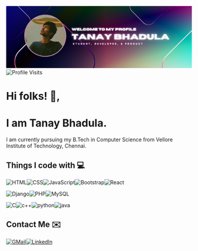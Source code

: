 <img src="banner.png" alt="Profile Banner" />
<img src="https://badges.pufler.dev/visits/TanayBhadula/TanayBhadula?style=for-the-badge&label=Profile%20Visits" alt="Profile Visits">

# Hi folks! 👋, 
# I am **Tanay Bhadula**.

I am currently pursuing my B.Tech in Computer Science from Vellore Institute of Technology, Chennai.


<h2> Things I code with 💻</h2>

<img src="https://img.shields.io/badge/-HTML-%23E34F26?logo=html5&logoColor=white&style=for-the-badge" alt="HTML" /><img src="https://img.shields.io/badge/-CSS-%231572B6?logo=css3&logoColor=white&style=for-the-badge" alt="CSS" /><img src="https://img.shields.io/badge/-JavaScript-%23F7DF1E?logo=javascript&logoColor=black&style=for-the-badge" alt="JavaScript" /><img src="https://img.shields.io/badge/-Bootstrap-%237952B3?logo=bootstrap&logoColor=white&style=for-the-badge" alt="Bootstrap" /><img src="https://img.shields.io/badge/-React-%2361DAFB?logo=react&logoColor=black&style=for-the-badge" alt="React" />

<img src="https://img.shields.io/badge/-Django-%23092E20?logo=django&logoColor=white&style=for-the-badge" alt="Django" /><img src="https://img.shields.io/badge/-PHP-%23777BB4?logo=php&logoColor=white&style=for-the-badge" alt="PHP" /><img src="https://img.shields.io/badge/-MySQL-%234479A1?logo=mysql&logoColor=white&style=for-the-badge" alt="MySQL" />

<img src="https://img.shields.io/badge/-C-%23A8B9CC?logo=c&logoColor=white&style=for-the-badge" alt="C" /><img src="https://img.shields.io/badge/-C++-%2300599C?logo=c%2b%2b&logoColor=white&style=for-the-badge" alt="c++" /><img src="https://img.shields.io/badge/-Python-%233776AB?logo=python&logoColor=white&style=for-the-badge" alt="python" /><img src="https://img.shields.io/badge/-Java-%23007396?logo=java&logoColor=white&style=for-the-badge" alt="java" />

<h2> Contact Me ✉️</h2>

<a href="mailto:tanaybhadula2002@gmail.com"><img src="https://img.shields.io/badge/-GMail-%23EA4335?logo=gmail&logoColor=white&style=for-the-badge" alt="GMail" /></a><a href="https://www.linkedin.com/in/tanay-bhadula/"><img src="https://img.shields.io/badge/-LinkedIn-%230A66C2?logo=linkedin&logoColor=white&style=for-the-badge" alt="LinkedIn" /></a>
